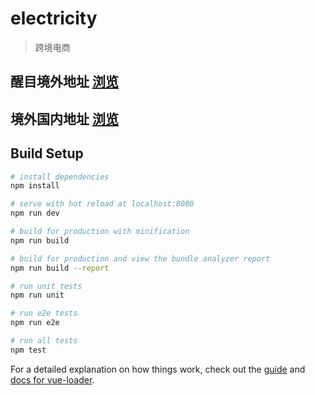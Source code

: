 # electricity

> 跨境电商
## 醒目境外地址  [浏览](https://www.jimhalo.com/)
## 境外国内地址  [浏览](http://114.115.211.170:8080/)
## Build Setup
``` bash
# install dependencies
npm install

# serve with hot reload at localhost:8080
npm run dev

# build for production with minification
npm run build

# build for production and view the bundle analyzer report
npm run build --report

# run unit tests
npm run unit

# run e2e tests
npm run e2e

# run all tests
npm test
```

For a detailed explanation on how things work, check out the [guide](http://vuejs-templates.github.io/webpack/) and [docs for vue-loader](http://vuejs.github.io/vue-loader).
